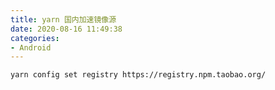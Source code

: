 ```yaml
---
title: yarn 国内加速镜像源
date: 2020-08-16 11:49:38
categories:
- Android
---
```


```sh
yarn config set registry https://registry.npm.taobao.org/
```
